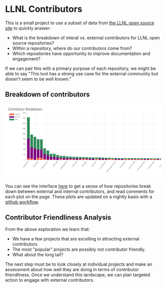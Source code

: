 # LLNL Contributors

This is a small project to use a subset of data from [the LLNL open source site](https://llnl.github.io/)
to quickly answer:

 - What is the breakdown of interal vs. external contributors for LLNL open source repositories?
 - Within a repository, where do our contributors come from?
 - Which repositories have opportunity to improve documentation and engagement?
 
If we can pair this with a primary purpose of each repository, we might be able
to say "This tool has a strong use case for the external community but doesn't
seem to be well known."

## Breakdown of contributors

![img/plot.png](img/plot.png)

You can see the interface [here](https://vsoch.github.io/llnl-contributors/) to
get a sense of how repositories break down between external and internal contributors,
and read comments for each plot on the page. These plots are updated on a nightly
basis with a [github workflow](.github/workflows/main.yml).

## Contributor Friendliness Analysis

From the above exploration we learn that:

 - We have a few projects that are excelling in attracting external contributors
 - The most "popular" projects are possibly not contributor friendly. 
 - What about the long tail?

The next step must be to look closely at individual projects and make an assessment about
how well they are doing in terms of contributor friendliness. Once we understand
this landscape, we can plan targeted action to engage with external contributors.
